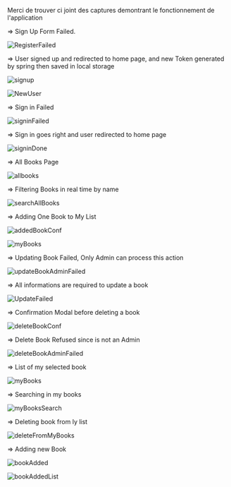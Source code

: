 Merci de trouver ci joint des captures demontrant le fonctionnement de l'application

=> Sign Up Form Failed.

![RegisterFailed](https://github.com/Abderrahmane-Haberchid/FullStack_Authentication_Spring_React/assets/145846157/a05d61b6-a6a2-414f-a21b-a1a014484241)

=> User signed up and redirected to home page, and new Token generated by spring then saved in local storage

![signup](https://github.com/Abderrahmane-Haberchid/FullStack_Authentication_Spring_React/assets/145846157/e30dfe8a-ef11-4e7f-a28c-6ae5f9cb9a65)

![NewUser](https://github.com/Abderrahmane-Haberchid/FullStack_Authentication_Spring_React/assets/145846157/178773aa-f192-4eeb-852d-67420c058669)

=> Sign in Failed 

![signinFailed](https://github.com/Abderrahmane-Haberchid/FullStack_Authentication_Spring_React/assets/145846157/c12f8907-3246-4c4f-8345-92fde298586f)

=> Sign in goes right and user redirected to home page

![signinDone](https://github.com/Abderrahmane-Haberchid/FullStack_Authentication_Spring_React/assets/145846157/541d7b10-e05a-4a1c-912b-3705a55b7943)

=> All Books Page 

![allbooks](https://github.com/Abderrahmane-Haberchid/FullStack_Authentication_Spring_React/assets/145846157/0dc7af71-53c6-4e58-a4bd-6e55d45a2177)

=> Filtering Books in real time by name 

![searchAllBooks](https://github.com/Abderrahmane-Haberchid/FullStack_Authentication_Spring_React/assets/145846157/fedde6e4-49ea-476a-94fa-d973f5773676)

=> Adding One Book to My List 

![addedBookConf](https://github.com/Abderrahmane-Haberchid/FullStack_Authentication_Spring_React/assets/145846157/6c6a4efe-c751-4a19-8714-16e591ed25f1)


![myBooks](https://github.com/Abderrahmane-Haberchid/FullStack_Authentication_Spring_React/assets/145846157/9bda60aa-ff6f-4d1a-8ecb-e107ed9c0fd0)


=> Updating Book Failed, Only Admin can process this action


![updateBookAdminFailed](https://github.com/Abderrahmane-Haberchid/FullStack_Authentication_Spring_React/assets/145846157/e75821e2-b9e4-4949-b61b-a205df8ccdf5)


=> All informations are required to update a book 


![UpdateFailed](https://github.com/Abderrahmane-Haberchid/FullStack_Authentication_Spring_React/assets/145846157/d1d87787-f337-4d54-9d4c-2f9b2efd2918)

=> Confirmation Modal before deleting a book

![deleteBookConf](https://github.com/Abderrahmane-Haberchid/FullStack_Authentication_Spring_React/assets/145846157/ded4aeb7-7d7c-433a-80f9-bd831b155dc6)


=> Delete Book Refused since is not an Admin

![deleteBookAdminFailed](https://github.com/Abderrahmane-Haberchid/FullStack_Authentication_Spring_React/assets/145846157/8982de38-4ec5-42e1-8c0d-4eea3e1e05cb)


=> List of my selected book


![myBooks](https://github.com/Abderrahmane-Haberchid/FullStack_Authentication_Spring_React/assets/145846157/1a0904bb-802a-4a11-b4da-881136fa7ca3)


=> Searching in my books


![myBooksSearch](https://github.com/Abderrahmane-Haberchid/FullStack_Authentication_Spring_React/assets/145846157/6a884560-1777-4a29-82df-5c1f6ce4f134)


=> Deleting book from ly list 

![deleteFromMyBooks](https://github.com/Abderrahmane-Haberchid/FullStack_Authentication_Spring_React/assets/145846157/f0c77243-cbe9-4a5c-a970-6336c1e0863f)


=> Adding new Book

![bookAdded](https://github.com/Abderrahmane-Haberchid/FullStack_Authentication_Spring_React/assets/145846157/59603275-bf58-4962-bdb6-8aced684e359)


![bookAddedList](https://github.com/Abderrahmane-Haberchid/FullStack_Authentication_Spring_React/assets/145846157/cbab4a91-1086-4c0a-8790-62ca44cdd5b5)













